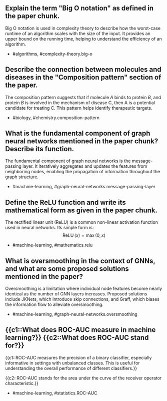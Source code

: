 ## Explain the term "Big O notation" as defined in the paper chunk.

Big O notation is used in complexity theory to describe how the worst-case runtime of an algorithm scales with the size of the input. It provides an upper bound on the running time, helping to understand the efficiency of an algorithm.

- #algorithms, #complexity-theory.big-o

## Describe the connection between molecules and diseases in the "Composition pattern" section of the paper.

The composition pattern suggests that if molecule $A$ binds to protein $B$, and protein $B$ is involved in the mechanism of disease $\mathrm{C}$, then $\mathrm{A}$ is a potential candidate for treating $\mathrm{C}$. This pattern helps identify therapeutic targets.

- #biology, #chemistry.composition-pattern

## What is the fundamental component of graph neural networks mentioned in the paper chunk? Describe its function.

The fundamental component of graph neural networks is the message-passing layer. It iteratively aggregates and updates the features from neighboring nodes, enabling the propagation of information throughout the graph structure.

- #machine-learning, #graph-neural-networks.message-passing-layer

## Define the ReLU function and write its mathematical form as given in the paper chunk.

The rectified linear unit (ReLU) is a common non-linear activation function used in neural networks. Its simple form is:
$$\operatorname{ReLU}(x) = \max(0, x)$$

- #machine-learning, #mathematics.relu

## What is oversmoothing in the context of GNNs, and what are some proposed solutions mentioned in the paper?

Oversmoothing is a limitation where individual node features become nearly identical as the number of GNN layers increases. Proposed solutions include JKNets, which introduce skip connections, and Graff, which biases the information flow to alleviate oversmoothing.

- #machine-learning, #graph-neural-networks.oversmoothing

## {{c1::What does ROC-AUC measure in machine learning?}} {{c2::What does ROC-AUC stand for?}}

{{c1::ROC-AUC measures the precision of a binary classifier, especially informative in settings with unbalanced classes. This is useful for understanding the overall performance of different classifiers.}}

{{c2::ROC-AUC stands for the area under the curve of the receiver operator characteristic.}}

- #machine-learning, #statistics.ROC-AUC